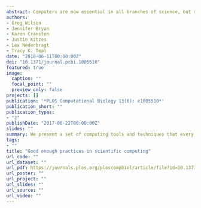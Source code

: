```yaml
---
abstract: Computers are now essential in all branches of science, but most researchers are never taught the equivalent of basic lab skills for research computing. As a result, data can get lost, analyses can take much longer than necessary, and researchers are limited in how effectively they can work with software and data. Computing workflows need to follow the same practices as lab projects and notebooks, with organized data, documented steps, and the project structured for reproducibility, but researchers new to computing often don't know where to start. This paper presents a set of good computing practices that every researcher can adopt, regardless of their current level of computational skill. These practices, which encompass data management, programming, collaborating with colleagues, organizing projects, tracking work, and writing manuscripts, are drawn from a wide variety of published sources from our daily lives and from our work with volunteer organizations that have delivered workshops to over 11,000 people since 2010.
authors:
- Greg Wilson
- Jennifer Bryan
- Karen Cranston
- Justin Kitzes
- Lex Nederbragt
- Tracy K. Teal 
date: "2018-06-11T00:00:00Z"
doi: "10.1371/journal.pcbi.1005510"
featured: true
image:
  caption: ""
  focal_point: ""
  preview_only: false
projects: []
publication: '*PLOS Computational Biology 13(6): e1005510*'
publication_short: ""
publication_types:
- "2"
publishDate: "2017-06-22T00:00:00Z"
slides: ""
summary: We present a set of computing tools and techniques that every researcher can and should consider adopting. These recommendations synthesize inspiration from our own work, from the experiences of the thousands of people who have taken part in Software Carpentry and Data Carpentry workshops over the past 6 years, and from a variety of other guides. Our recommendations are aimed specifically at people who are new to research computing.
tags:
- ""
title: "Good enough practices in scientific computing"
url_code: ""
url_dataset: ""
url_pdf: https://journals.plos.org/ploscompbiol/article/file?id=10.1371/journal.pcbi.1005510&type=printable
url_poster: ""
url_project: ""
url_slides: ""
url_source: ""
url_video: ""
---
```


